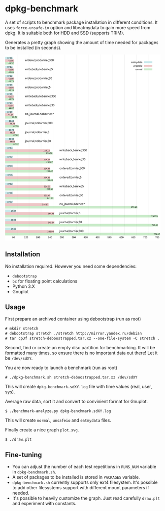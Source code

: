 # dpkg-benchmark
A set of scripts to benchmark package installation in different conditions. It uses `force-unsafe-io` option and libeatmydata
to gain more speed from dpkg. It is suitable both for HDD and SSD (supports TRIM).

Generates a pretty graph showing the amount of time needed for packages to be installed (in seconds).

![screenshot](plot-example-hdd.svg)


## Installation

No installation required. However you need some dependencies:

* `debootstrap`
* `bc` for floating point calculations
* Python 3.X
* Gnuplot


## Usage

First prepare an archived container using debootstrap (run as root)

```
# mkdir stretch
# debootstrap stretch ./stretch http://mirror.yandex.ru/debian
# tar cpJf stretch-deboostrapped.tar.xz --one-file-system -C stretch .
```

Second, find or create an empty disc partition for benchmarking. It will be formatted many times, so ensure there is no important
data out there! Let it be `/dev/sdXY`.

You are now ready to launch a benchmark (run as root)

```
# ./dpkg-benchmark.sh stretch-deboostrapped.tar.xz /dev/sdXY
```

This will create `dpkg-benchmark.sdXY.log` file with time values (real, user, sys).

Average raw data, sort it and convert to convinient format for Gnuplot.

```
$ ./benchmark-analyze.py dpkg-benchmark.sdXY.log
```

This will create `normal`, `unsafeio` and `eatmydata` files.

Finally create a nice graph `plot.svg`.

```
$ ./draw.plt
```


## Fine-tuning

* You can adjust the number of each test repetitions in `RUNS_NUM` variable in `dpkg-benchmark.sh`.
* A set of packages to be installed is stored in `PACKAGES` variable.
*  `dpkg-benchmark.sh` currently supports only ext4 filesystem. It's possible to add other filesystems support with different
mount parameters if needed.
* It's possible to heavily customize the graph. Just read carefully `draw.plt` and experiment with constants.
